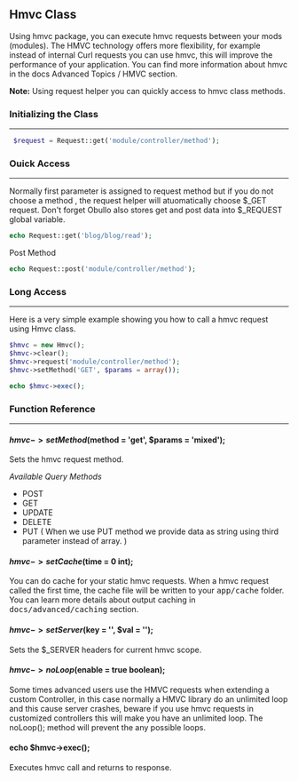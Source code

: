 
## Hmvc Class

Using hmvc package, you can execute hmvc requests between your mods (modules). The HMVC technology offers more flexibility, for example instead of internal Curl requests you can use hmvc, this will improve the performance of your application. You can find more information about hmvc in the docs Advanced Topics / HMVC section.

<b>Note:</b> Using request helper you can quickly access to hmvc class methods.

### Initializing the Class

------

```php
 $request = Request::get('module/controller/method');
```

### Ouick Access

------

Normally first parameter is assigned to request method but if you do not choose a method , the request helper will atuomatically choose $_GET request. Don't forget Obullo also stores get and post data into $_REQUEST global variable.

```php
echo Request::get('blog/blog/read'); 
```

Post Method

```php
echo Request::post('module/controller/method');
```

### Long Access

------

Here is a very simple example showing you how to call a hmvc request using Hmvc class.

```php
$hmvc = new Hmvc();
$hmvc->clear();                       
$hmvc->request('module/controller/method');
$hmvc->setMethod('GET', $params = array());

echo $hmvc->exec();
```

### Function Reference

------

#### $hmvc->setMethod($method = 'get', $params = 'mixed');

Sets the hmvc request method.

*Available Query Methods*

* POST
* GET
* UPDATE
* DELETE
* PUT ( When we use PUT method we provide data as string using third parameter instead of array. )

#### $hmvc->setCache($time = 0 int);

You can do cache for your static hmvc requests. When a hmvc request called the first time, the cache file will be written to your <kbd>app/cache</kbd> folder. You can learn more details about output caching in <kbd>docs/advanced/caching</kbd> section.

#### $hmvc->setServer($key = '', $val = '');

Sets the $_SERVER headers for current hmvc scope.

#### $hmvc->noLoop($enable = true boolean);

Some times advanced users use the HMVC requests when extending a custom Controller, in this case normally a HMVC library do an unlimited loop and this cause server crashes, beware if you use hmvc requests in customized controllers this will make you have an unlimited loop. The noLoop(); method will prevent the any possible loops.

#### echo $hmvc->exec();

Executes hmvc call and returns to response.